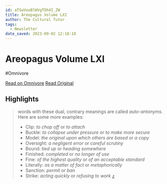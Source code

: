 ```yaml
---
id: aTSwVooBlWVgTDh4I_ZW
title: Areopagus Volume LXI
author: The Cultural Tutor
tags:
  - Newsletter
date_saved: 2023-09-02 12:18:18
---
```


# Areopagus Volume LXI
#Omnivore

[Read on Omnivore](https://omnivore.app/me/areopagus-volume-lxi-18a56b022c2)
[Read Original](https://omnivore.app/no_url?q=79089d02-05d3-4eb5-8da4-adc94cafb23a)

## Highlights

> words with these dual, contrary meanings are called _auto-antonyms_. Here are some more examples:
> 
> * Clip: _to chop off_ or _to attach_
> * Buckle: _to collapse under pressure_ or _to make more secure_
> * Model: _the original upon which others are based_ or _a copy_
> * Oversight: _a negligent error_ or _careful scrutiny_
> * Bound: _tied up_ or _heading somewhere_
> * Finished: _completed_ or _no longer of use_
> * Fine: _of the highest quality_ or _of an acceptable standard_
> * Literally: _as a matter of fact_ or _metaphorically_
> * Sanction: _permit_ or _ban_
> * Strike: _acting quickly_ or _refusing to work_ [⤴️](https://omnivore.app/me/areopagus-volume-lxi-18a56b022c2#4f647817-c7a8-4bd2-8dcc-cdbf5e642ff4) 

